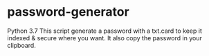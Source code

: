 # password-generator

Python 3.7
This script generate a password with a txt.card to keep it indexed & secure where you want.
It also copy the password in your clipboard.
